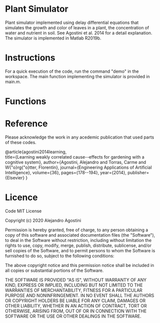 # Plant Simulator

Plant simulator implemented using delay differential equations that simulates the growth and color of leaves in a plant, the concentration of water and nutrient in soil. See Agostini et al. 2014 for a detail explanation. The simulator is implemented in Matlab R2019b. 

# Instructions

For a quick execution of the code, run the command "demo" in the workspace. The main function implementing the simulator is provided in main.m.

# Functions



# Reference
Please acknowledge the work in any acedemic publication that used parts of these codes.

@article{agostini2014learning,  
  title={Learning weakly correlated cause--effects for gardening with a cognitive system},
  author={Agostini, Alejandro and Torras, Carme and W{\"o}rg{\"o}tter, Florentin},
  journal={Engineering Applications of Artificial Intelligence},
  volume={36},
  pages={178--194},
  year={2014},
  publisher={Elsevier}
}


# Licence

Code
MIT License

Copyright (c) 2020 Alejandro Agostini

Permission is hereby granted, free of charge, to any person obtaining a copy of this software and associated documentation files (the "Software"), to deal in the Software without restriction, including without limitation the rights to use, copy, modify, merge, publish, distribute, sublicense, and/or sell copies of the Software, and to permit persons to whom the Software is furnished to do so, subject to the following conditions:

The above copyright notice and this permission notice shall be included in all copies or substantial portions of the Software.

THE SOFTWARE IS PROVIDED "AS IS", WITHOUT WARRANTY OF ANY KIND, EXPRESS OR IMPLIED, INCLUDING BUT NOT LIMITED TO THE WARRANTIES OF MERCHANTABILITY, FITNESS FOR A PARTICULAR PURPOSE AND NONINFRINGEMENT. IN NO EVENT SHALL THE AUTHORS OR COPYRIGHT HOLDERS BE LIABLE FOR ANY CLAIM, DAMAGES OR OTHER LIABILITY, WHETHER IN AN ACTION OF CONTRACT, TORT OR OTHERWISE, ARISING FROM, OUT OF OR IN CONNECTION WITH THE SOFTWARE OR THE USE OR OTHER DEALINGS IN THE SOFTWARE.
